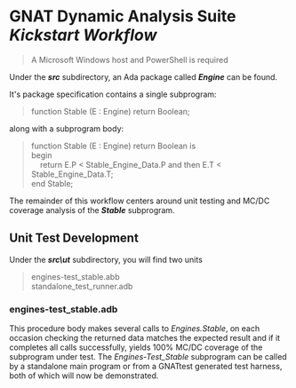 # **GNAT Dynamic Analysis Suite** <br> ***Kickstart Workflow***

> A Microsoft Windows host and PowerShell is required

Under the ***src*** subdirectory, an Ada package called ***Engine*** can be found.

It's package specification contains a single subprogram:

> function Stable (E : Engine) return Boolean;

along with a subprogram body:

> function Stable (E : Engine) return Boolean is<br>
> begin<br>
> &nbsp;&nbsp;&nbsp;&nbsp;return E.P < Stable_Engine_Data.P and then E.T < Stable_Engine_Data.T;<br>
> end Stable;

The remainder of this workflow centers around unit testing and MC/DC coverage analysis of the ***Stable*** subprogram.

## Unit Test Development

Under the ***src\ut*** subdirectory, you will find two units

> engines-test_stable.abb<br>
> standalone_test_runner.adb

### engines-test_stable.adb

This procedure body makes several calls to *Engines.Stable*, on each occasion checking the returned data matches the expected result and if it completes all calls successfully, yields 100% MC/DC coverage of the subprogram under test. The *Engines-Test_Stable* subprogram can be called by a standalone main program or from a GNATtest generated test harness, both of which will now be demonstrated.






